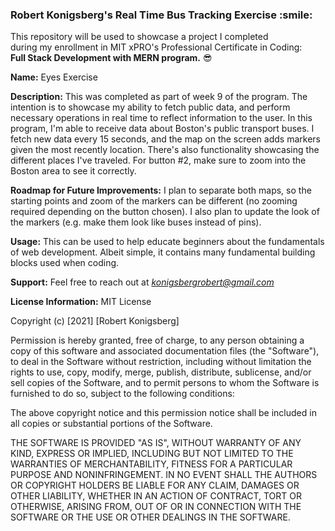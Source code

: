 <h3> Robert Konigsberg's Real Time Bus Tracking Exercise :smile:</h3>

This repository will be used to showcase a project I completed  
during my enrollment in MIT xPRO's Professional Certificate in Coding:  
**Full Stack Development with MERN program.** :sunglasses:

**Name:** Eyes Exercise

**Description:** This was completed as part of week 9 of the program. The intention is to showcase my ability to fetch public data, and perform necessary operations in real time to reflect information to the user. In this program, I'm able to receive data about Boston's public transport buses. I fetch new data every 15 seconds, and the map on the screen adds markers given the most recently location. There's also functionality showcasing the different places I've traveled. For button #2, make sure to zoom into the Boston area to see it correctly. 

**Roadmap for Future Improvements:** I plan to separate both maps, so the starting points and zoom of the markers can be different (no zooming required depending on the button chosen). I also plan to update the look of the markers (e.g. make them look like buses instead of pins).


**Usage:** This can be used to help educate beginners about the fundamentals of web development. Albeit simple, it contains many fundamental building blocks used when coding. 

**Support:** Feel free to reach out at *konigsbergrobert@gmail.com*   

**License Information:** MIT License <br>

Copyright (c) [2021] [Robert Konigsberg]

Permission is hereby granted, free of charge, to any person obtaining a copy
of this software and associated documentation files (the "Software"), to deal
in the Software without restriction, including without limitation the rights
to use, copy, modify, merge, publish, distribute, sublicense, and/or sell
copies of the Software, and to permit persons to whom the Software is
furnished to do so, subject to the following conditions:

The above copyright notice and this permission notice shall be included in all
copies or substantial portions of the Software.

THE SOFTWARE IS PROVIDED "AS IS", WITHOUT WARRANTY OF ANY KIND, EXPRESS OR
IMPLIED, INCLUDING BUT NOT LIMITED TO THE WARRANTIES OF MERCHANTABILITY,
FITNESS FOR A PARTICULAR PURPOSE AND NONINFRINGEMENT. IN NO EVENT SHALL THE
AUTHORS OR COPYRIGHT HOLDERS BE LIABLE FOR ANY CLAIM, DAMAGES OR OTHER
LIABILITY, WHETHER IN AN ACTION OF CONTRACT, TORT OR OTHERWISE, ARISING FROM,
OUT OF OR IN CONNECTION WITH THE SOFTWARE OR THE USE OR OTHER DEALINGS IN THE
SOFTWARE.

